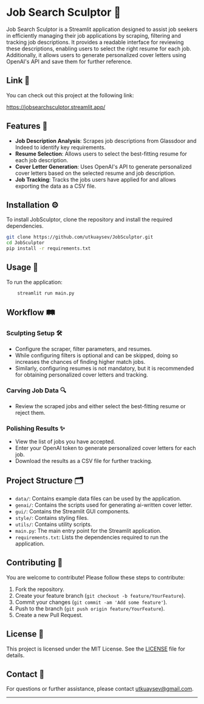 # Job Search Sculptor 🗿

Job Search Sculptor is a Streamlit application designed to assist job seekers in efficiently managing their job applications by scraping, filtering and tracking job descriptions. It provides a readable interface for reviewing these descriptions, enabling users to select the right resume for each job. Additionally, it allows users to generate personalized cover letters using OpenAI's API and save them for further reference.

## Link 🔗
You can check out this project at the following link:

https://jobsearchsculptor.streamlit.app/

## Features 🌟

- **Job Description Analysis**: Scrapes job descriptions from Glassdoor and Indeed to identify key requirements.
- **Resume Selection**: Allows users to select the best-fitting resume for each job description.
- **Cover Letter Generation**: Uses OpenAI's API to generate personalized cover letters based on the selected resume and job description.
- **Job Tracking**: Tracks the jobs users have applied for and allows exporting the data as a CSV file.

## Installation ⚙️

To install JobSculptor, clone the repository and install the required dependencies.

```bash
git clone https://github.com/utkuaysev/JobSculptor.git
cd JobSculptor
pip install -r requirements.txt
```

## Usage 🚀

To run the application:
```
    streamlit run main.py
```

## Workflow 🛤️
### Sculpting Setup 🛠️
- Configure the scraper, filter parameters, and resumes.
- While configuring filters is optional and can be skipped, doing so increases the chances of finding higher match jobs.
- Similarly, configuring resumes is not mandatory, but it is recommended for obtaining personalized cover letters and tracking.

### Carving Job Data 🔍
- Review the scraped jobs and either select the best-fitting resume or reject them.

### Polishing Results ✨
- View the list of jobs you have accepted.
- Enter your OpenAI token to generate personalized cover letters for each job.
- Download the results as a CSV file for further tracking.

## Project Structure 🗂️

- `data/`: Contains example data files can be used by the application.
- `genai/`: Contains the scripts used for generating ai-written cover letter.
- `gui/`: Contains the Streamlit GUI components.
- `style/`: Contains styling files.
- `utils/`: Contains utility scripts.
- `main.py`: The main entry point for the Streamlit application.
- `requirements.txt`: Lists the dependencies required to run the application.

## Contributing 🤝

You are welcome to contribute! Please follow these steps to contribute:

1. Fork the repository.
2. Create your feature branch (`git checkout -b feature/YourFeature`).
3. Commit your changes (`git commit -am 'Add some feature'`).
4. Push to the branch (`git push origin feature/YourFeature`).
5. Create a new Pull Request.

## License 📄

This project is licensed under the MIT License. See the [LICENSE](LICENSE) file for details.

## Contact 📧

For questions or further assistance, please contact utkuaysev@gmail.com.

---
